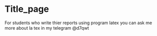 # Title_page
For students who write thier reports using program latex
you can ask me more about la tex in my telegram @d7qwt
